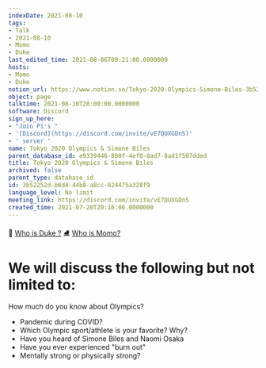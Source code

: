 ```yaml
---
indexDate: 2021-08-10
tags:
- Talk
- 2021-08-10
- Momo
- Duke
last_edited_time: 2021-08-06T00:21:00.0000000
hosts:
- Momo
- Duke
notion_url: https://www.notion.so/Tokyo-2020-Olympics-Simone-Biles-3b52252db6d444b8a8cc624475a328f9
object: page
talktime: 2021-08-10T20:00:00.0000000
software: Discord
sign_up_here:
- "Join Pi's "
- '[Discord](https://discord.com/invite/vE7QUXGDnS)'
- ' server '
name: Tokyo 2020 Olympics & Simone Biles
parent_database_id: e9339446-880f-4ef0-8ad7-8ad1f507dded
title: Tokyo 2020 Olympics & Simone Biles
archived: false
parent_type: database_id
id: 3b52252d-b6d4-44b8-a8cc-624475a328f9
language_level: No limit
meeting_link: https://discord.com/invite/vE7QUXGDnS
created_time: 2021-07-20T20:16:00.0000000
---
```



👑   [Who is Duke ?](/e0958ccc596f4efea798c99507f0f16e) 
⛸️  [Who is Momo?](/23f0f26c7f1547c0b08477c0c6f1f461) 

# We will discuss the following but not limited to:
How much do you know about Olympics?
   - Pandemic during COVID?
   - Which Olympic sport/athlete is your favorite? Why?
   - Have you heard of Simone Biles and Naomi Osaka
   - Have you ever experienced "burn out"
   - Mentally strong or physically strong?




